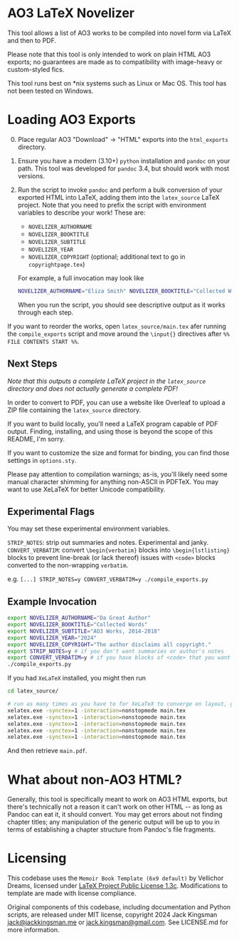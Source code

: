 # AO3 LaTeX Novelizer

This tool allows a list of AO3 works to be compiled into novel form via LaTeX and then to PDF.

Please note that this tool is only intended to work on plain HTML AO3 exports; no guarantees are made as to compatibility with image-heavy or custom-styled fics.

This tool runs best on *nix systems such as Linux or Mac OS. This tool has not been tested on Windows.

# Loading AO3 Exports

0. Place regular AO3 "Download" -> "HTML" exports into the `html_exports` directory.
1. Ensure you have a modern (3.10+) `python` installation and `pandoc` on your path. This tool was developed for `pandoc` 3.4, but should work with most versions.
2. Run the script to invoke `pandoc` and perform a bulk conversion of your exported HTML into LaTeX, adding them into the `latex_source` LaTeX project. Note that you need to prefix the script with environment variables to describe your work! These are:
    * `NOVELIZER_AUTHORNAME`
    * `NOVELIZER_BOOKTITLE`
    * `NOVELIZER_SUBTITLE`
    * `NOVELIZER_YEAR`
    * `NOVELIZER_COPYRIGHT` (optional; additional text to go in `copyrightpage.tex`)

    For example, a full invocation may look like
    ```bash
    NOVELIZER_AUTHORNAME="Eliza Smith" NOVELIZER_BOOKTITLE="Collected Works" NOVELIZER_SUBTITLE="AO3 Follies" NOVELIZER_YEAR="1984" ./compile_exports.py
    ```

    When you run the script, you should see descriptive output as it works through each step.

If you want to reorder the works, open `latex_source/main.tex` afer running the `compile_exports` script and move around the `\input{}` directives after `%% FILE CONTENTS START %%`.

## Next Steps

*Note that this outputs a complete LaTeX project in the `latex_source` directory and does not actually generate a complete PDF!*

In order to convert to PDF, you can use a website like Overleaf to upload a ZIP file containing the `latex_source` directory.

If you want to build locally, you'll need a LaTeX program capable of PDF output. Finding, installing, and using those is beyond the scope of this README, I'm sorry.

If you want to customize the size and format for binding, you can find those settings in `options.sty`.

Please pay attention to compilation warnings; as-is, you'll likely need some manual character shimming for anything non-ASCII in PDFTeX. You may want to use XeLaTeX for better Unicode compatibility.

## Experimental Flags
You may set these experimental environment variables.

`STRIP_NOTES`: strip out summaries and notes. Experimental and janky.
`CONVERT_VERBATIM`: convert `\begin{verbatim}` blocks into `\begin{lstlisting}` blocks to prevent line-break (or lack thereof) issues with `<code>` blocks converted to the non-wrapping `verbatim`.

e.g. `[...] STRIP_NOTES=y CONVERT_VERBATIM=y ./compile_exports.py`


## Example Invocation

```bash
export NOVELIZER_AUTHORNAME="Da Great Author"
export NOVELIZER_BOOKTITLE="Collected Words"
export NOVELIZER_SUBTITLE="AO3 Works, 2014-2018"
export NOVELIZER_YEAR="2024"
export NOVELIZER_COPYRIGHT="The author disclaims all copyright."
export STRIP_NOTES=y # if you don't want summaries or author's notes
export CONVERT_VERBATIM=y # if you have blocks of <code> that you want to line wrap instead of run off the page
./compile_exports.py
```

If you had `XeLaTeX` installed, you might then run

```bash
cd latex_source/

# run as many times as you have to for XeLaTeX to converge on layout, generate a ToC, etc.
xelatex.exe -synctex=1 -interaction=nonstopmode main.tex
xelatex.exe -synctex=1 -interaction=nonstopmode main.tex
xelatex.exe -synctex=1 -interaction=nonstopmode main.tex
xelatex.exe -synctex=1 -interaction=nonstopmode main.tex
xelatex.exe -synctex=1 -interaction=nonstopmode main.tex
```

And then retrieve `main.pdf`.

# What about non-AO3 HTML?
Generally, this tool is specifically meant to work on AO3 HTML exports, but there's technically not a reason it can't work on other HTML -- as long as Pandoc can eat it, it should convert. You may get errors about not finding chapter titles; any manipulation of the generic output will be up to you in terms of establishing a chapter structure from Pandoc's file fragments.

# Licensing

This codebase uses the `Memoir Book Template (6x9 default)` by Vellichor Dreams, licensed under [LaTeX Project Public License 1.3c](https://www.latex-project.org/lppl/lppl-1-3c/). Modifications to template are made with license compliance.

Original components of this codebase, including documentation and Python scripts, are released under MIT license, copyright 2024 Jack Kingsman <jack@jackkingsman.me> or <jack.kingsman@gmail.com>. See LICENSE.md for more information.
